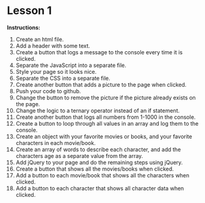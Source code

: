 # Lesson 1

**Instructions:**

1. Create an html file.
2. Add a header with some text.
3. Create a button that logs a message to the console every time it is clicked.
4. Separate the JavaScript into a separate file.
5. Style your page so it looks nice.
6. Separate the CSS into a separate file.
7. Create another button that adds a picture to the page when clicked.
8. Push your code to github.
9. Change the button to remove the picture if the picture already exists on the page.
10. Change the logic to a ternary operator instead of an if statement.
11. Create another button that logs all numbers from 1-1000 in the console.
12. Create a button to loop through all values in an array and log them to the console.
13. Create an object with your favorite movies or books, and your favorite characters in each movie/book.
14. Create an array of words to describe each character, and add the characters age as a separate value from the array.
15. Add jQuery to your page and do the remaining steps using jQuery.
16. Create a button that shows all the movies/books when clicked.
17. Add a button to each movie/book that shows all the characters when clicked.
18. Add a button to each character that shows all character data when clicked.
